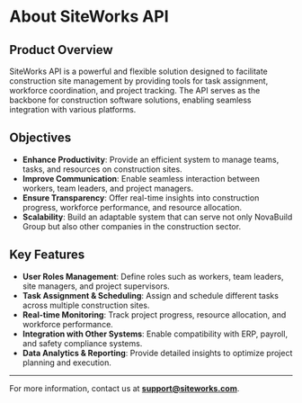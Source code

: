 # About SiteWorks API

## Product Overview

SiteWorks API is a powerful and flexible solution designed to facilitate construction site management by providing tools for task assignment, workforce coordination, and project tracking. The API serves as the backbone for construction software solutions, enabling seamless integration with various platforms.

## Objectives

- **Enhance Productivity**: Provide an efficient system to manage teams, tasks, and resources on construction sites.
- **Improve Communication**: Enable seamless interaction between workers, team leaders, and project managers.
- **Ensure Transparency**: Offer real-time insights into construction progress, workforce performance, and resource allocation.
- **Scalability**: Build an adaptable system that can serve not only NovaBuild Group but also other companies in the construction sector.

## Key Features

- **User Roles Management**: Define roles such as workers, team leaders, site managers, and project supervisors.
- **Task Assignment & Scheduling**: Assign and schedule different tasks across multiple construction sites.
- **Real-time Monitoring**: Track project progress, resource allocation, and workforce performance.
- **Integration with Other Systems**: Enable compatibility with ERP, payroll, and safety compliance systems.
- **Data Analytics & Reporting**: Provide detailed insights to optimize project planning and execution.

---

For more information, contact us at [**support@siteworks.com**](mailto:support@siteworks.com).
